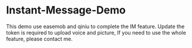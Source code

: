 # Instant-Message-Demo
This demo use easemob and qiniu to complete the IM feature.
Update the token is required to upload voice and picture, If you need to use the whole feature, please contact me.
